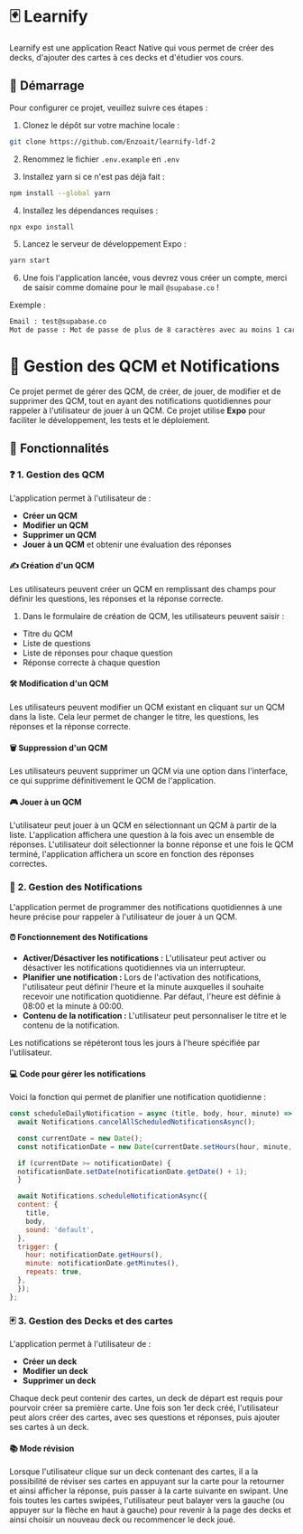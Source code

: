 # 🃏 Learnify 
Learnify est une application React Native qui vous permet de créer des decks, d'ajouter des cartes à ces decks et d'étudier vos cours.

## 🚀 Démarrage

Pour configurer ce projet, veuillez suivre ces étapes :

1. Clonez le dépôt sur votre machine locale :

```bash
git clone https://github.com/Enzoait/learnify-ldf-2
```

2. Renommez le fichier `.env.example` en `.env`

3. Installez yarn si ce n'est pas déjà fait : 

```bash
npm install --global yarn
```

4. Installez les dépendances requises :

```bash
npx expo install
```

5. Lancez le serveur de développement Expo :

```bash
yarn start
```

6. Une fois l'application lancée, vous devrez vous créer un compte, merci de saisir comme domaine pour le mail `@supabase.co` !

Exemple : 
 ```sh
 Email : test@supabase.co
 Mot de passe : Mot de passe de plus de 8 caractères avec au moins 1 caractère spécial
 ```

# 📝 **Gestion des QCM et Notifications**

Ce projet permet de gérer des QCM, de créer, de jouer, de modifier et de supprimer des QCM, tout en ayant des notifications quotidiennes pour rappeler à l'utilisateur de jouer à un QCM. Ce projet utilise **Expo** pour faciliter le développement, les tests et le déploiement.

## 🌟 **Fonctionnalités**

### ❓ **1. Gestion des QCM**

L'application permet à l'utilisateur de :

- **Créer un QCM**
- **Modifier un QCM**
- **Supprimer un QCM**
- **Jouer à un QCM** et obtenir une évaluation des réponses

#### ✍️ **Création d'un QCM**

Les utilisateurs peuvent créer un QCM en remplissant des champs pour définir les questions, les réponses et la réponse correcte.

1. Dans le formulaire de création de QCM, les utilisateurs peuvent saisir :
  - Titre du QCM
  - Liste de questions
  - Liste de réponses pour chaque question
  - Réponse correcte à chaque question

#### 🛠️ **Modification d'un QCM**

Les utilisateurs peuvent modifier un QCM existant en cliquant sur un QCM dans la liste. Cela leur permet de changer le titre, les questions, les réponses et la réponse correcte.

#### 🗑️ **Suppression d'un QCM**

Les utilisateurs peuvent supprimer un QCM via une option dans l'interface, ce qui supprime définitivement le QCM de l'application.

#### 🎮 **Jouer à un QCM**

L'utilisateur peut jouer à un QCM en sélectionnant un QCM à partir de la liste. L'application affichera une question à la fois avec un ensemble de réponses. L'utilisateur doit sélectionner la bonne réponse et une fois le QCM terminé, l'application affichera un score en fonction des réponses correctes.

### 🔔 **2. Gestion des Notifications**

L'application permet de programmer des notifications quotidiennes à une heure précise pour rappeler à l'utilisateur de jouer à un QCM.

#### ⏰ **Fonctionnement des Notifications**

- **Activer/Désactiver les notifications :** L'utilisateur peut activer ou désactiver les notifications quotidiennes via un interrupteur.
- **Planifier une notification :** Lors de l'activation des notifications, l'utilisateur peut définir l'heure et la minute auxquelles il souhaite recevoir une notification quotidienne. Par défaut, l'heure est définie à 08:00 et la minute à 00:00.
- **Contenu de la notification :** L'utilisateur peut personnaliser le titre et le contenu de la notification.

Les notifications se répéteront tous les jours à l'heure spécifiée par l'utilisateur.

#### 💻 **Code pour gérer les notifications**

Voici la fonction qui permet de planifier une notification quotidienne :

```javascript
const scheduleDailyNotification = async (title, body, hour, minute) => {
  await Notifications.cancelAllScheduledNotificationsAsync();

  const currentDate = new Date();
  const notificationDate = new Date(currentDate.setHours(hour, minute, 0, 0));

  if (currentDate >= notificationDate) {
  notificationDate.setDate(notificationDate.getDate() + 1);
  }

  await Notifications.scheduleNotificationAsync({
  content: {
    title,
    body,
    sound: 'default',
  },
  trigger: {
    hour: notificationDate.getHours(),
    minute: notificationDate.getMinutes(),
    repeats: true,
  },
  });
};
```
### 🃏 **3. Gestion des Decks et des cartes**

L'application permet à l'utilisateur de :

- **Créer un deck**
- **Modifier un deck**
- **Supprimer un deck**

Chaque deck peut contenir des cartes, un deck de départ est requis pour pourvoir créer sa première carte. Une fois son 1er deck créé, l'utilisateur peut alors créer des cartes, avec ses questions et réponses, puis ajouter ses cartes à un deck.

#### 📚 **Mode révision**

Lorsque l'utilisateur clique sur un deck contenant des cartes, il a la possibilité de réviser ses cartes en appuyant sur la carte pour la retourner et ainsi afficher la réponse, puis passer à la carte suivante en swipant. Une fois toutes les cartes swipées, l'utilisateur peut balayer vers la gauche (ou appuyer sur la flèche en haut à gauche) pour revenir à la page des decks et ainsi choisir un nouveau deck ou recommencer le deck joué.
